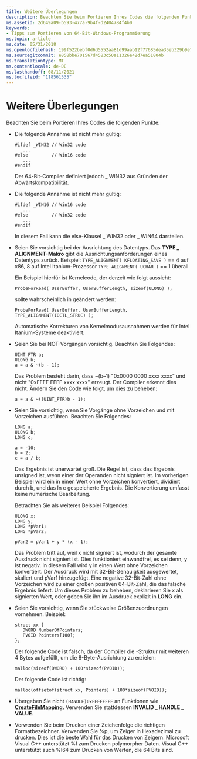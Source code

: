 ```yaml
---
title: Weitere Überlegungen
description: Beachten Sie beim Portieren Ihres Codes die folgenden Punkte.
ms.assetid: 2d649a09-b593-477a-9b4f-d2404784f4b0
keywords:
- Tipps zum Portieren von 64-Bit-Windows-Programmierung
ms.topic: article
ms.date: 05/31/2018
ms.openlocfilehash: 199f522bebf0d6d5552aa81d99aab12f77685dea35eb329b9e7d11d46b4f1500
ms.sourcegitcommit: e858bbe701567d4583c50a11326e42d7ea51804b
ms.translationtype: MT
ms.contentlocale: de-DE
ms.lasthandoff: 08/11/2021
ms.locfileid: "118561535"
---
```

# <a name="additional-considerations"></a>Weitere Überlegungen

Beachten Sie beim Portieren Ihres Codes die folgenden Punkte:

- Die folgende Annahme ist nicht mehr gültig:

   ```syntax
   #ifdef _WIN32 // Win32 code
      ...
   #else         // Win16 code
      ...
   #endif
   ```

   Der 64-Bit-Compiler definiert jedoch \_ WIN32 aus Gründen der Abwärtskompatibilität.

- Die folgende Annahme ist nicht mehr gültig:

   ```syntax
   #ifdef _WIN16 // Win16 code
      ...
   #else         // Win32 code
      ...
   #endif
   ```

   In diesem Fall kann die else-Klausel \_ WIN32 oder \_ WIN64 darstellen.

- Seien Sie vorsichtig bei der Ausrichtung des Datentyps. Das **TYPE \_ ALIGNMENT-Makro** gibt die Ausrichtungsanforderungen eines Datentyps zurück. Beispiel: `TYPE_ALIGNMENT( KFLOATING_SAVE )` == 4 auf x86, 8 auf Intel Itanium-Prozessor `TYPE_ALIGNMENT( UCHAR )` == 1 überall

    Ein Beispiel hierfür ist Kernelcode, der derzeit wie folgt aussieht:

    ```syntax
    ProbeForRead( UserBuffer, UserBufferLength, sizeof(ULONG) );
    ```

    sollte wahrscheinlich in geändert werden:

    ```syntax
    ProbeForRead( UserBuffer, UserBufferLength, TYPE_ALIGNMENT(IOCTL_STRUC) );
    ```

    Automatische Korrekturen von Kernelmodusausnahmen werden für Intel Itanium-Systeme deaktiviert.

- Seien Sie bei NOT-Vorgängen vorsichtig. Beachten Sie Folgendes:

    ```syntax
    UINT_PTR a; 
    ULONG b;
    a = a & ~(b - 1);
    ```

    Das Problem besteht darin, dass ~(b–1) "0x0000 0000 xxxx xxxx" und nicht "0xFFFF FFFF xxxx xxxx" erzeugt. Der Compiler erkennt dies nicht. Ändern Sie den Code wie folgt, um dies zu beheben:

    ```syntax
    a = a & ~((UINT_PTR)b - 1);
    ```

- Seien Sie vorsichtig, wenn Sie Vorgänge ohne Vorzeichen und mit Vorzeichen ausführen. Beachten Sie Folgendes:

    ```syntax
    LONG a;
    ULONG b;
    LONG c;

    a = -10;
    b = 2;
    c = a / b;
    ```

    Das Ergebnis ist unerwartet groß. Die Regel ist, dass das Ergebnis unsigned ist, wenn einer der Operanden nicht signiert ist. Im vorherigen Beispiel wird ein in einen Wert ohne Vorzeichen konvertiert, dividiert durch b, und das In c gespeicherte Ergebnis. Die Konvertierung umfasst keine numerische Bearbeitung.

    Betrachten Sie als weiteres Beispiel Folgendes:

    ```syntax
    ULONG x;
    LONG y;
    LONG *pVar1;
    LONG *pVar2;

    pVar2 = pVar1 + y * (x - 1);
    ```

    Das Problem tritt auf, weil x nicht signiert ist, wodurch der gesamte Ausdruck nicht signiert ist. Dies funktioniert einwandfrei, es sei denn, y ist negativ. In diesem Fall wird y in einen Wert ohne Vorzeichen konvertiert. Der Ausdruck wird mit 32-Bit-Genauigkeit ausgewertet, skaliert und pVar1 hinzugefügt. Eine negative 32-Bit-Zahl ohne Vorzeichen wird zu einer großen positiven 64-Bit-Zahl, die das falsche Ergebnis liefert. Um dieses Problem zu beheben, deklarieren Sie x als signierten Wert, oder geben Sie ihn im Ausdruck explizit in **LONG** ein.

- Seien Sie vorsichtig, wenn Sie stückweise Größenzuordnungen vornehmen. Beispiel:

    ```syntax
    struct xx {
       DWORD NumberOfPointers;
       PVOID Pointers[100];
    };
    ```

    Der folgende Code ist falsch, da der Compiler die -Struktur mit weiteren 4 Bytes aufgefüllt, um die 8-Byte-Ausrichtung zu erzielen:

    ```syntax
    malloc(sizeof(DWORD) + 100*sizeof(PVOID));
    ```

    Der folgende Code ist richtig:

    ```syntax
    malloc(offsetof(struct xx, Pointers) + 100*sizeof(PVOID));
    ```

- Übergeben Sie nicht `(HANDLE)0xFFFFFFFF` an Funktionen wie [**CreateFileMapping.**](/windows/desktop/api/winbase/nf-winbase-createfilemappinga) Verwenden Sie stattdessen **INVALID \_ HANDLE \_ VALUE**.
- Verwenden Sie beim Drucken einer Zeichenfolge die richtigen Formatbezeichner. Verwenden Sie %p, um Zeiger in Hexadezimal zu drucken. Dies ist die beste Wahl für das Drucken von Zeigern. Microsoft Visual C++ unterstützt %I zum Drucken polymorpher Daten. Visual C++ unterstützt auch %I64 zum Drucken von Werten, die 64 Bits sind.

 

 